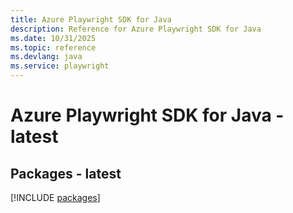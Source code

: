 ```yaml
---
title: Azure Playwright SDK for Java
description: Reference for Azure Playwright SDK for Java
ms.date: 10/31/2025
ms.topic: reference
ms.devlang: java
ms.service: playwright
---
```

# Azure Playwright SDK for Java - latest
## Packages - latest
[!INCLUDE [packages](playwright-index.md)]